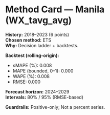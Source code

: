 # Method Card — Manila (WX_tavg_avg)

**History:** 2018–2023 (6 points)  
**Chosen method:** ETS  
**Why:** Decision ladder + backtests.

**Backtest (rolling-origin):**
- sMAPE (%): 0.008
- MAPE (bounded, 0–1): 0.000
- WAPE (%): 0.008
- RMSE: 0.000

**Forecast horizon:** 2024–2029  
**Intervals:** 80% / 95% (RMSE-based)

**Guardrails:** Positive-only; Not a percent series.
